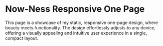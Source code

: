 # Now-Ness Responsive One Page

This page is a showcase of my static, responsive one-page design, where beauty meets functionality. The design effortlessly adjusts to any device, offering a visually appealing and intuitive user experience in a single, compact layout.
